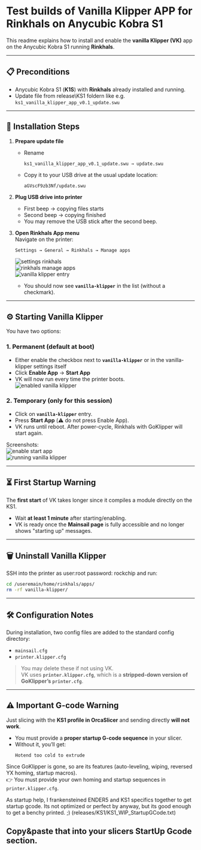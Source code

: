 # Test builds of Vanilla Klipper APP for Rinkhals on Anycubic Kobra S1 

This readme explains how to install and enable the **vanilla Klipper (VK)** app on the Anycubic Kobra S1 running **Rinkhals**.

---

## 📋 Preconditions
- Anycubic Kobra S1 (**K1S**) with **Rinkhals** already installed and running.  
- Update file from release\KS1 foldern like e.g. `ks1_vanilla_klipper_app_v0.1_update.swu`

---

## 🚀 Installation Steps

1. **Prepare update file**
   - Rename  
     ```bash
     ks1_vanilla_klipper_app_v0.1_update.swu → update.swu
     ```
   - Copy it to your USB drive at the usual update location:
     ```
     aGVscF9zb3Nf/update.swu
     ```

2. **Plug USB drive into printer**
   - First beep → copying files starts  
   - Second beep → copying finished  
   - You may remove the USB stick after the second beep.

3. **Open Rinkhals App menu**  
   Navigate on the printer:  
   ```
   Settings → General → Rinkhals → Manage apps
   ```

   ![settings rinkhals](images/1_settigns_rinkhals.png)  
   ![rinkhals manage apps](images/2_rinkhals_manage_apps.png)  
   ![vanilla klipper entry](images/3_rinkhals_manage_apps_vanilla_klipper.png)

   - You should now see **`vanilla-klipper`** in the list (without a checkmark).

---

## ⚙️ Starting Vanilla Klipper

You have two options:

### 1. Permanent (default at boot)
- Either enable the checkbox next to **`vanilla-klipper`** or in the vanilla-klipper settings itself
- Click **Enable App** → **Start App** 
- VK will now run every time the printer boots.  
![enabled vanilla klipper](images/7_rinkhals_manage_apps_enable_app.png)  

### 2. Temporary (only for this session)
- Click on **`vanilla-klipper`** entry.  
- Press **Start App** (⚠️ do not press Enable App).  
- VK runs until reboot. After power-cycle, Rinkhals with GoKlipper will start again.  

Screenshots:  
![enable start app](images/4_rinkhals_manage_apps_enable_start_app.png)  
![running vanilla klipper](images\6_rinkhals_manage_apps__start_app_cpu.png)  

---

## ⏳ First Startup Warning
The **first start** of VK takes longer since it compiles a module directly on the KS1.  

- Wait **at least 1 minute** after starting/enabling.  
- VK is ready once the **Mainsail page** is fully accessible and no longer shows "starting up" messages.

---

## 🗑️ Uninstall Vanilla Klipper
SSH into the printer as user:root password: rockchip and run:
```bash
cd /useremain/home/rinkhals/apps/
rm -rf vanilla-klipper/
```

---

## 🛠️ Configuration Notes

During installation, two config files are added to the standard config directory:
- `mainsail.cfg`
- `printer.klipper.cfg`

> You may delete these if not using VK.  
> VK uses **`printer.klipper.cfg`**, which is a **stripped-down version of GoKlipper’s `printer.cfg`**.

---

## ⚠️ Important G-code Warning

Just slicing with the **KS1 profile in OrcaSlicer** and sending directly **will not work**.  
- You must provide a **proper startup G-code sequence** in your slicer.  
- Without it, you’ll get:
  ```
  Hotend too cold to extrude
  ```

Since GoKlipper is gone, so are its features (auto-leveling, wiping, reversed YX homing, startup macros).  
👉 You must provide your own homing and startup sequences in `printer.klipper.cfg`.

As startup help, I frankensteined ENDER5 and KS1 specifics together to get startup gcode. Its not optimized or perfect by anyway, but its good enough to get a benchy printed. ;)
(releases/KS1/KS1_WIP_StartupGCode.txt)  

Copy&paste that into your slicers StartUp Gcode section.
---
    